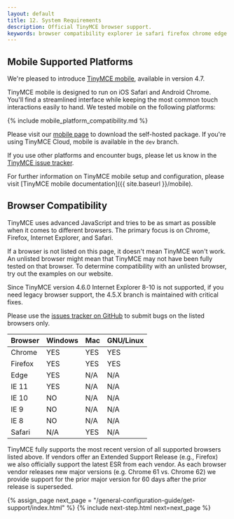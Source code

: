 ```yaml
---
layout: default
title: 12. System Requirements
description: Official TinyMCE browser support.
keywords: browser compatibility explorer ie safari firefox chrome edge
---
```

## Mobile Supported Platforms

We're pleased to introduce [TinyMCE mobile](https://www.tinymce.com/mobile), available in version 4.7.

TinyMCE mobile is designed to run on iOS Safari and Android Chrome. You'll find a streamlined interface while keeping the most common touch interactions easily to hand. We tested mobile on the following platforms:

{% include mobile_platform_compatibility.md %}

Please visit our [mobile page](https://www.tinymce.com/mobile) to download the self-hosted package. If you're using TinyMCE Cloud, mobile is available in the `dev` branch.

If you use other platforms and encounter bugs, please let us know in the [TinyMCE issue tracker](https://github.com/tinymce/tinymce/issues).

For further information on TinyMCE mobile setup and configuration, please visit [TinyMCE mobile documentation]({{ site.baseurl }}/mobile).

## Browser Compatibility

TinyMCE uses advanced JavaScript and tries to be as smart as possible when it comes to different browsers. The primary focus is on Chrome, Firefox, Internet Explorer, and Safari.

If a browser is not listed on this page, it doesn't mean TinyMCE won't work. An unlisted browser might mean that TinyMCE may not have been fully tested on that browser. To determine compatibility with an unlisted browser, try out the examples on our website.

Since TinyMCE version 4.6.0 Internet Explorer 8-10 is not supported, if you need legacy browser support, the 4.5.X branch is maintained with critical fixes.

Please use the [issues tracker on GitHub](https://github.com/tinymce/tinymce/issues) to submit bugs on the listed browsers only.

|Browser | Windows | Mac | GNU/Linux |
|--------|---------|-----|-----------|
|Chrome  | YES     | YES | YES       |
|Firefox | YES     | YES | YES       |
|Edge    | YES     | N/A | N/A       |
|IE 11   | YES     | N/A | N/A       |
|IE 10   | NO      | N/A | N/A       |
|IE 9    | NO      | N/A | N/A       |
|IE 8    | NO      | N/A | N/A       |
|Safari  | N/A     | YES | N/A       |

TinyMCE fully supports the most recent version of all supported browsers listed above.  If vendors offer an Extended Support Release (e.g., Firefox) we also officially support the latest ESR from each vendor.  As each browser vendor releases new major versions (e.g. Chrome 61 vs. Chrome 62) we provide support for the prior major version for 60 days after the prior release is superseded.

{% assign_page next_page = "/general-configuration-guide/get-support/index.html" %}
{% include next-step.html next=next_page %}

